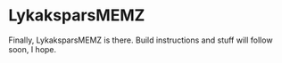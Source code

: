 # LykaksparsMEMZ
Finally, LykaksparsMEMZ is there. Build instructions and stuff will follow soon, I hope.
